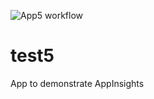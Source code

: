 ![App5 workflow](https://github.com/wsbwt/test5/actions/workflows/azure-webapps-node.yml/badge.svg)

# test5
App to demonstrate AppInsights

